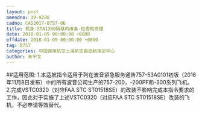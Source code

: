 ```yaml
---
layout: post
amendno: 39-9286
cadno: CAD2017-B757-06
title: 机身-STA1380隔框内缘条-检查和修理
date: 2018-01-05 00:00:00 +0800
effdate: 2018-01-09 00:00:00 +0800
tag: B757
categories: 中国民用航空上海航空器适航审定中心
author: 朱宁文
---
```


##适用范围:
1.本适航指令适用于列在波音紧急服务通告757-53A0101初版（2016年11月8日发布）中的所有波音公司生产的757-200，-200PF和-300系列飞机。
2.完成VSTC0320（对应FAA STC ST01518SE）的改装不影响完成本指令要求的工作，因此对于实施了上述VSTC0320（对应FAA STC ST01518SE）改装的飞机，不必申请等效替代。


